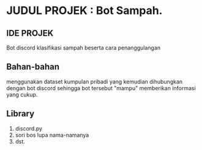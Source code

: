 # JUDUL PROJEK : Bot Sampah.

## IDE PROJEK
Bot discord klasifikasi sampah beserta cara penanggulangan 
## Bahan-bahan
menggunakan dataset kumpulan pribadi yang kemudian dihubungkan dengan bot discord sehingga bot tersebut "mampu" memberikan informasi yang cukup.
## Library
1. discord.py
2. sori bos lupa nama-namanya
3. dst.

